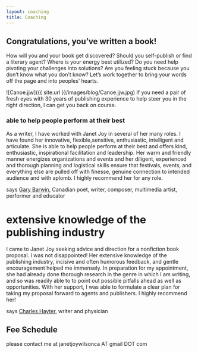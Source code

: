 ```yaml
---
layout: coaching
title: Coaching
---
```


## Congratulations, you’ve written a book!

How will you and your book get discovered? Should you self-publish or find a literary agent? Where is your energy best utilized? Do you need help pivoting your challenges into solutions? Are you feeling stuck because you don’t know what you don’t know? Let’s work together to bring your words off the page and into peoples’ hearts.


![Canoe.jjw]({{ site.url }}/images/blog/Canoe.jjw.jpg)
If you need a pair of fresh eyes with 30 years of publishing experience to help steer you in the right direction, I can get you back on course.


### able to help people perform at their best

As a writer, I have worked with Janet Joy in several of her many roles. I have found her innovative, flexible,sensitive, enthusiastic, intelligent and articulate. She is able to help people perform at their best and offers kind, enthusiastic, inspirational facilitation and leadership. Her warm and friendly manner energizes organizations and events and her diligent, experienced and thorough planning and logistical skills ensure that festivals, events, and everything else are pulled off with finesse, genuine connection to intended audience and with aplomb. I highly recommend her for any role. 

says [Gary Barwin](https://garybarwin.com/), Canadian poet, writer, composer, multimedia artist, performer and educator

# extensive knowledge of the publishing industry

I came to Janet Joy seeking advice and direction for a nonfiction book proposal. I was not disappointed! Her extensive knowledge of the publishing industry, incisive and often humorous feedback, and gentle encouragement helped me immensely. In preparation for my appointment, she had already done thorough research in the genre in which I am writing, and so was readily able to to point out possible pitfalls ahead as well as opportunities. With her support, I was able to formulate a clear plan for taking my proposal forward to agents and publishers. I highly recommend her!

says [Charles Hayter](https://charleshayter.com/), writer and physician


## Fee Schedule

please contact me at janetjoywilsonca AT gmail DOT com